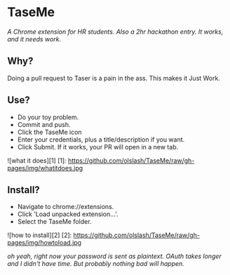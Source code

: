 TaseMe
======
*A Chrome extension for HR students. Also a 2hr hackathon entry. It works, and it needs work.*

Why?
----------

Doing a pull request to Taser is a pain in the ass. This makes it Just Work.

Use?
----------

 - Do your toy problem.
 - Commit and push.
 - Click the TaseMe icon
 - Enter your credentials, plus a title/description if you want.
 - Click Submit. If it works, your PR will open in a new tab.

![what it does][1]
  [1]: https://github.com/olslash/TaseMe/raw/gh-pages/img/whatitdoes.jpg
  
Install?
----------

 - Navigate to chrome://extensions.
 - Click 'Load unpacked extension...'.
 - Select the TaseMe folder.

  ![how to install][2]
  [2]: https://github.com/olslash/TaseMe/raw/gh-pages/img/howtoload.jpg

_oh yeah, right now your password is sent as plaintext. OAuth takes longer and I didn't have time. But probably nothing bad will happen._

